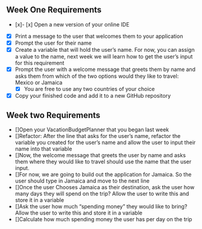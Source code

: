 ## Week One Requirements

- [x]- [x] Open a new version of your online IDE
- [x] Print a message to the user that welcomes them to your application
- [x] Prompt the user for their name
- [x] Create a variable that will hold the user’s name. For now, you can assign a value to the name, next week we will learn how to get the user’s input for this requirement
- [x] Prompt the user with a welcome message that greets them by name and asks them from which of the two options would they like to travel: Mexico or Jamaica
    - [x] You are free to use any two countries of your choice
- [x] Copy your finished code and add it to a new GitHub repository

## Week two Requirements
- []Open your VacationBudgetPlanner that you began last week
- []Refactor: After the line that asks for the user’s name, refactor the variable you created for the user’s name and allow the user to input their name into that variable
- []Now, the welcome message that greets the user by name and asks them where they would like to travel should use the name that the user input.
- []For now, we are going to build out the application for Jamaica. So the user should type in Jamaica and move to the next line
- []Once the user Chooses Jamaica as their destination, ask the user how many days they will spend on the trip? Allow the user to write this and store it in a variable
- []Ask the user how much “spending money” they would like to bring? Allow the user to write this and store it in a variable
- []Calculate how much spending money the user has per day on the trip 
